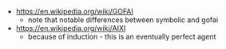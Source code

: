 
- https://en.wikipedia.org/wiki/GOFAI
	- note that notable differences between symbolic and gofai
- https://en.wikipedia.org/wiki/AIXI
	- because of induction - this is an eventually perfect agent